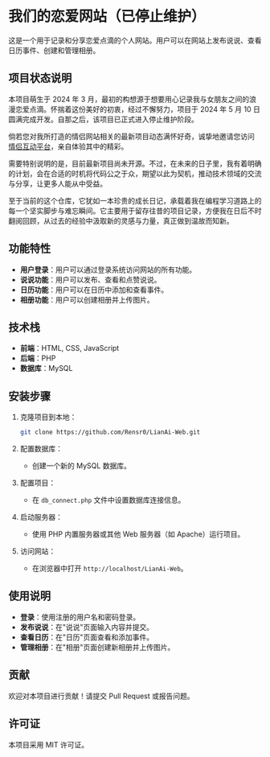 # 我们的恋爱网站（已停止维护）

这是一个用于记录和分享恋爱点滴的个人网站。用户可以在网站上发布说说、查看日历事件、创建和管理相册。

## 项目状态说明
本项目萌生于 2024 年 3 月，最初的构想源于想要用心记录我与女朋友之间的浪漫恋爱点滴。怀揣着这份美好的初衷，经过不懈努力，项目于 2024 年 5 月 10 日圆满完成开发。自那之后，该项目已正式进入停止维护阶段。

倘若您对我所打造的情侣网站相关的最新项目动态满怀好奇，诚挚地邀请您访问 [情侣互动平台](https://loveu.rensr.site)，亲自体验其中的精彩。

需要特别说明的是，目前最新项目尚未开源。不过，在未来的日子里，我有着明确的计划，会在合适的时机将代码公之于众，期望以此为契机，推动技术领域的交流与分享，让更多人能从中受益。

至于当前的这个仓库，它犹如一本珍贵的成长日记，承载着我在编程学习道路上的每一个坚实脚步与难忘瞬间。它主要用于留存往昔的项目记录，方便我在日后不时翻阅回顾，从过去的经验中汲取新的灵感与力量，真正做到温故而知新。 

## 功能特性

- **用户登录**：用户可以通过登录系统访问网站的所有功能。
- **说说功能**：用户可以发布、查看和点赞说说。
- **日历功能**：用户可以在日历中添加和查看事件。
- **相册功能**：用户可以创建相册并上传图片。

## 技术栈

- **前端**：HTML, CSS, JavaScript
- **后端**：PHP
- **数据库**：MySQL

## 安装步骤

1. 克隆项目到本地：
   ```bash
   git clone https://github.com/Rensr0/LianAi-Web.git
   ```

2. 配置数据库：
   - 创建一个新的 MySQL 数据库。

3. 配置项目：
   - 在 `db_connect.php` 文件中设置数据库连接信息。

4. 启动服务器：
   - 使用 PHP 内置服务器或其他 Web 服务器（如 Apache）运行项目。

5. 访问网站：
   - 在浏览器中打开 `http://localhost/LianAi-Web`。

## 使用说明

- **登录**：使用注册的用户名和密码登录。
- **发布说说**：在"说说"页面输入内容并提交。
- **查看日历**：在"日历"页面查看和添加事件。
- **管理相册**：在"相册"页面创建新相册并上传图片。

## 贡献

欢迎对本项目进行贡献！请提交 Pull Request 或报告问题。

## 许可证

本项目采用 MIT 许可证。
